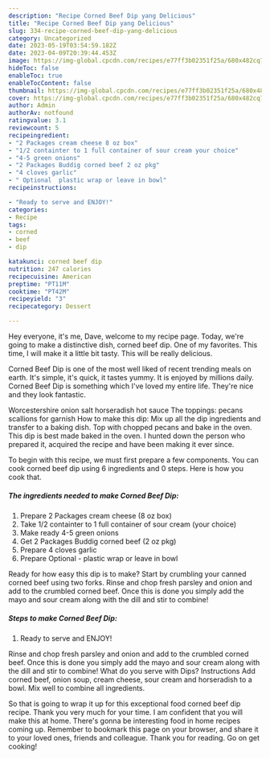 ```yaml
---
description: "Recipe Corned Beef Dip yang Delicious"
title: "Recipe Corned Beef Dip yang Delicious"
slug: 334-recipe-corned-beef-dip-yang-delicious
category: Uncategorized
date: 2023-05-19T03:54:59.182Z
date: 2023-04-09T20:39:44.453Z
image: https://img-global.cpcdn.com/recipes/e77ff3b02351f25a/680x482cq70/corned-beef-dip-recipe-main-photo.jpg
hideToc: false
enableToc: true
enableTocContent: false
thumbnail: https://img-global.cpcdn.com/recipes/e77ff3b02351f25a/680x482cq70/corned-beef-dip-recipe-main-photo.jpg
cover: https://img-global.cpcdn.com/recipes/e77ff3b02351f25a/680x482cq70/corned-beef-dip-recipe-main-photo.jpg
author: Admin
authorAv: notfound
ratingvalue: 3.1
reviewcount: 5
recipeingredient:
- "2 Packages cream cheese 8 oz box"
- "1/2 containter to 1 full container of sour cream your choice"
- "4-5 green onions"
- "2 Packages Buddig corned beef 2 oz pkg"
- "4 cloves garlic"
- " Optional  plastic wrap or leave in bowl"
recipeinstructions:

- "Ready to serve and ENJOY!"
categories:
- Recipe
tags:
- corned
- beef
- dip

katakunci: corned beef dip 
nutrition: 247 calories
recipecuisine: American
preptime: "PT11M"
cooktime: "PT42M"
recipeyield: "3"
recipecategory: Dessert

---
```



Hey everyone, it's me, Dave, welcome to my recipe page. Today, we're going to make a distinctive dish, corned beef dip. One of my favorites. This time, I will make it a little bit tasty. This will be really delicious.

Corned Beef Dip is one of the most well liked of recent trending meals on earth. It's simple, it's quick, it tastes yummy. It is enjoyed by millions daily. Corned Beef Dip is something which I've loved my entire life. They're nice and they look fantastic.

Worcestershire onion salt horseradish hot sauce The toppings: pecans scallions for garnish How to make this dip: Mix up all the dip ingredients and transfer to a baking dish. Top with chopped pecans and bake in the oven. This dip is best made baked in the oven. I hunted down the person who prepared it, acquired the recipe and have been making it ever since.


To begin with this recipe, we must first prepare a few components. You can cook corned beef dip using 6 ingredients and 0 steps. Here is how you cook that.

<!--inarticleads1-->

##### The ingredients needed to make Corned Beef Dip:

1. Prepare 2 Packages cream cheese (8 oz box)
1. Take 1/2 containter to 1 full container of sour cream (your choice)
1. Make ready 4-5 green onions
1. Get 2 Packages Buddig corned beef (2 oz pkg)
1. Prepare 4 cloves garlic
1. Prepare  Optional - plastic wrap or leave in bowl


Ready for how easy this dip is to make? Start by crumbling your canned corned beef using two forks. Rinse and chop fresh parsley and onion and add to the crumbled corned beef. Once this is done you simply add the mayo and sour cream along with the dill and stir to combine! 

<!--inarticleads2-->

##### Steps to make Corned Beef Dip:


1. Ready to serve and ENJOY!

Rinse and chop fresh parsley and onion and add to the crumbled corned beef. Once this is done you simply add the mayo and sour cream along with the dill and stir to combine! What do you serve with Dips? Instructions Add corned beef, onion soup, cream cheese, sour cream and horseradish to a bowl. Mix well to combine all ingredients. 

So that is going to wrap it up for this exceptional food corned beef dip recipe. Thank you very much for your time. I am confident that you will make this at home. There's gonna be interesting food in home recipes coming up. Remember to bookmark this page on your browser, and share it to your loved ones, friends and colleague. Thank you for reading. Go on get cooking!
